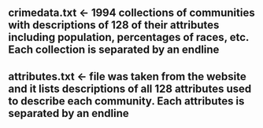 ## crimedata.txt <- 1994 collections of communities with descriptions of 128 of their attributes including population, percentages of races, etc. Each collection is separated by an endline
## attributes.txt <- file was taken from the website and it lists descriptions of all 128 attributes used to describe each community. Each attributes is separated by an endline
